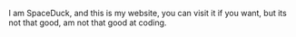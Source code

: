 I am SpaceDuck, and this is my website, you can visit it if you want, but its not that good, am not that good at coding.
